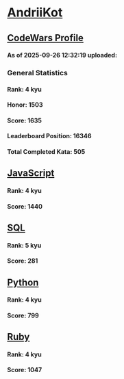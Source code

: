# [AndriiKot](https://www.codewars.com/users/AndriiKot)

## [CodeWars Profile](https://www.codewars.com/users/AndriiKot)

#### As of 2025-09-26 12:32:19 uploaded:

### General Statistics

#### Rank: 4 kyu

#### Honor: 1503

#### Score: 1635

#### Leaderboard Position: 16346

#### Total Completed Kata: 505



## [JavaScript](https://github.com/AndriiKot/JavaScript__CodeWars)

#### Rank: 4 kyu

#### Score: 1440


## [SQL](https://github.com/AndriiKot/SQL__CodeWars)

#### Rank: 5 kyu

#### Score: 281


## [Python](https://github.com/AndriiKot/Python__CodeWars)

#### Rank: 4 kyu

#### Score: 799


## [Ruby](https://github.com/AndriiKot/Ruby__CodeWars)

#### Rank: 4 kyu

#### Score: 1047

